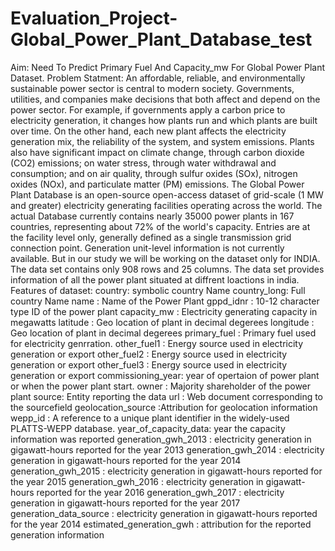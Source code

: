 # Evaluation_Project-Global_Power_Plant_Database_test
Aim: Need To Predict Primary Fuel And Capacity_mw For Global Power Plant Dataset. Problem Statment: An affordable, reliable, and environmentally sustainable power sector is central to modern society. Governments, utilities, and companies make decisions that both affect and depend on the power sector. For example, if governments apply a carbon price to electricity generation, it changes how plants run and which plants are built over time. On the other hand, each new plant affects the electricity generation mix, the reliability of the system, and system emissions. Plants also have significant impact on climate change, through carbon dioxide (CO2) emissions; on water stress, through water withdrawal and consumption; and on air quality, through sulfur oxides (SOx), nitrogen oxides (NOx), and particulate matter (PM) emissions.  The Global Power Plant Database is an open-source open-access dataset of grid-scale (1 MW and greater) electricity generating facilities operating across the world.  The actual Database currently contains nearly 35000 power plants in 167 countries, representing about 72% of the world's capacity. Entries are at the facility level only, generally defined as a single transmission grid connection point. Generation unit-level information is not currently available.  But in our study we will be working on the dataset only for INDIA. The data set contains only 908 rows and 25 columns. The data set provides information of all the power plant situated at diffrent loactions in india.  Features of dataset: country: symbolic country Name country_long: Full country Name name : Name of the Power Plant gppd_idnr : 10-12 character type ID of the power plant capacity_mw : Electricity generating capacity in megawatts latitude : Geo location of plant in decimal degerees longitude : Geo location of plant in decimal degerees primary_fuel : Primary fuel used for electricity genrration. other_fuel1 : Energy source used in electricity generation or export other_fuel2 : Energy source used in electricity generation or export other_fuel3 : Energy source used in electricity generation or export commissioning_year: year of opertaion of power plant or when the power plant start. owner : Majority shareholder of the power plant source: Entity reporting the data url : Web document corresponding to the sourcefield geolocation_source :Attribution for geolocation information wepp_id : A reference to a unique plant identifier in the widely-used PLATTS-WEPP database. year_of_capacity_data: year the capacity information was reported generation_gwh_2013 : electricity generation in gigawatt-hours reported for the year 2013 generation_gwh_2014 : electricity generation in gigawatt-hours reported for the year 2014 generation_gwh_2015 : electricity generation in gigawatt-hours reported for the year 2015 generation_gwh_2016 : electricity generation in gigawatt-hours reported for the year 2016 generation_gwh_2017 : electricity generation in gigawatt-hours reported for the year 2017 generation_data_source : electricity generation in gigawatt-hours reported for the year 2014 estimated_generation_gwh : attribution for the reported generation information

